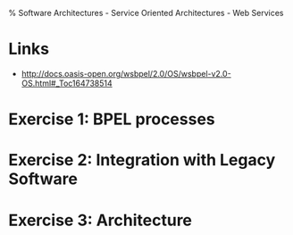 % Software Architectures - Service Oriented Architectures - Web Services

# Links

* <http://docs.oasis-open.org/wsbpel/2.0/OS/wsbpel-v2.0-OS.html#_Toc164738514>

# Exercise 1: BPEL processes

# Exercise 2: Integration with Legacy Software

# Exercise 3: Architecture
